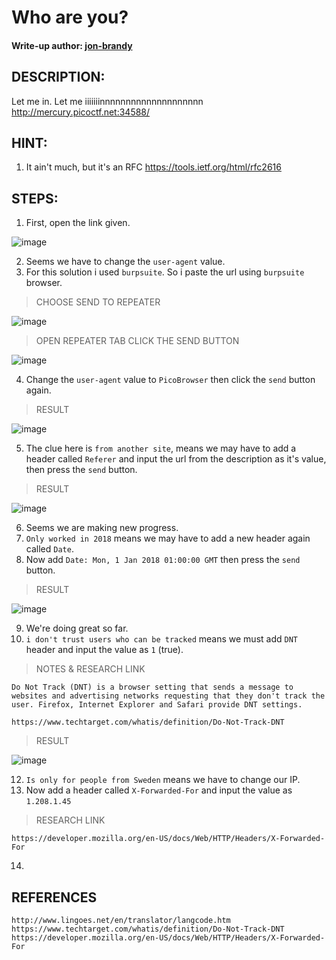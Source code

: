 # Who are you?
#### Write-up author: [jon-brandy](https://github.com/jon-brandy)
## DESCRIPTION:
Let me in. Let me iiiiiiinnnnnnnnnnnnnnnnnnnn 
http://mercury.picoctf.net:34588/
## HINT:
1. It ain't much, but it's an RFC https://tools.ietf.org/html/rfc2616
## STEPS:
1. First, open the link given.

![image](https://user-images.githubusercontent.com/70703371/182081010-82b3b6c2-355c-4310-84c7-588f05c1c680.png)

2. Seems we have to change the `user-agent` value.
3. For this solution i used `burpsuite`. So i paste the url using `burpsuite` browser.

> CHOOSE SEND TO REPEATER

![image](https://user-images.githubusercontent.com/70703371/182081571-109120dc-b5c2-438d-af16-00cf88ffa9cc.png)

> OPEN REPEATER TAB CLICK THE SEND BUTTON

![image](https://user-images.githubusercontent.com/70703371/182081623-6d47c5d2-3e70-436a-9769-187d65d1b82a.png)

4. Change the `user-agent` value to `PicoBrowser` then click the `send` button again.

> RESULT

![image](https://user-images.githubusercontent.com/70703371/182081891-1f304a8d-a0c5-4605-9584-329e5117a5ee.png)

5. The clue here is `from another site`, means we may have to add a header called `Referer` and input the url from the description as it's value, then press the `send` button.

> RESULT

![image](https://user-images.githubusercontent.com/70703371/182082840-c3d0f4c3-df58-418c-9a7c-56a05b1cf810.png)

6. Seems we are making new progress.
7. `Only worked in 2018` means we may have to add a new header again called `Date`.
8. Now add `Date: Mon, 1 Jan 2018 01:00:00 GMT` then press the `send` button.

> RESULT

![image](https://user-images.githubusercontent.com/70703371/182083191-ed04d5be-f8be-413d-b5b5-16c77b849c9a.png)

9. We're doing great so far.
10. `i don't trust users who can be tracked` means we must add `DNT` header and input the value as `1` (true).

> NOTES & RESEARCH LINK

```
Do Not Track (DNT) is a browser setting that sends a message to websites and advertising networks requesting that they don't track the user. Firefox, Internet Explorer and Safari provide DNT settings.

https://www.techtarget.com/whatis/definition/Do-Not-Track-DNT
```

> RESULT

![image](https://user-images.githubusercontent.com/70703371/182083664-55ef45c6-4b71-434d-939c-85d86b2d5a5b.png)

12. `Is only for people from Sweden` means we have to change our IP.
13. Now add a header called `X-Forwarded-For` and input the value as `1.208.1.45`

> RESEARCH LINK

```
https://developer.mozilla.org/en-US/docs/Web/HTTP/Headers/X-Forwarded-For
```

14. 


## REFERENCES

```
http://www.lingoes.net/en/translator/langcode.htm
https://www.techtarget.com/whatis/definition/Do-Not-Track-DNT
https://developer.mozilla.org/en-US/docs/Web/HTTP/Headers/X-Forwarded-For
```
